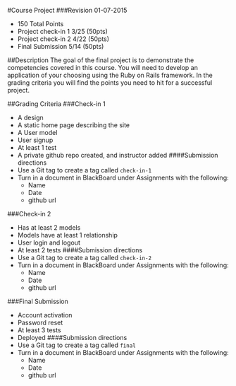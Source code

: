 #Course Project
###Revision 01-07-2015 
* 150 Total Points
* Project check-in 1 3/25 (50pts)
* Project check-in 2 4/22 (50pts)
* Final Submission 5/14 (50pts)

##Description
The goal of the final project is to demonstrate the competencies covered in this course.  You will need to develop an application of your choosing using the Ruby on Rails framework.  In the grading criteria you will find the points you need to hit for a successful project.

##Grading Criteria
###Check-in 1
* A design
* A static home page describing the site
* A User model
* User signup
* At least 1 test
* A private github repo created, and instructor added
####Submission directions
* Use a Git tag to create a tag called ```check-in-1``` 
* Turn in a document in BlackBoard under Assignments with the following:
  * Name
  * Date
  * github url

###Check-in 2
* Has at least 2 models
* Models have at least 1 relationship
* User login and logout
* At least 2 tests
####Submission directions
* Use a Git tag to create a tag called ```check-in-2``` 
* Turn in a document in BlackBoard under Assignments with the following:
  * Name
  * Date
  * github url

###Final Submission
* Account activation
* Password reset
* At least 3 tests
* Deployed
####Submission directions
* Use a Git tag to create a tag called ```final``` 
* Turn in a document in BlackBoard under Assignments with the following:
  * Name
  * Date
  * github url
